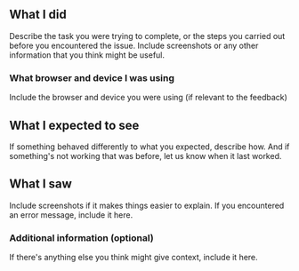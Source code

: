 <!--

# Title Line Templates:

Feature Request - [Name the feature you'd like added]

Bug - [A brief statement describing what's wrong]

Use a title line as the title of your issue, then delete these lines.

-->

## What I did

Describe the task you were trying to complete, or the steps you carried out before
you encountered the issue. Include screenshots or any other information that you think might be useful.

### What browser and device I was using

Include the browser and device you were using (if relevant to the feedback)

## What I expected to see

If something behaved differently to what you expected, describe how. And if
something's not working that was before, let us know when it last worked.

## What I saw

Include screenshots if it makes things easier to explain. If you encountered
an error message, include it here.

### Additional information (optional)

If there's anything else you think might give context, include it here.
